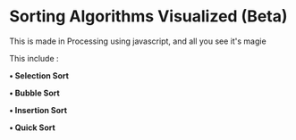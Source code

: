 # Sorting Algorithms Visualized (Beta)

This is made in Processing using javascript, and all you see it's magie

This include : 

 **• Selection Sort**

**• Bubble Sort**

**• Insertion Sort**

**• Quick Sort**